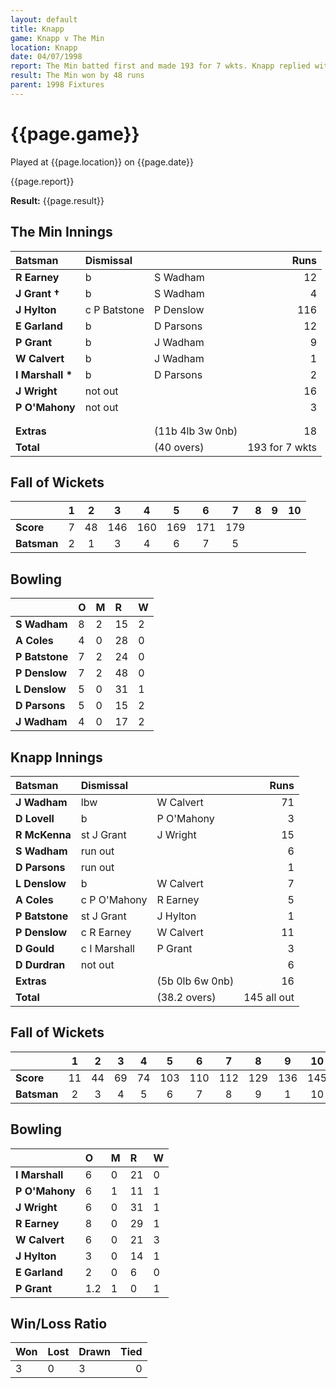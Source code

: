 ```yaml
---
layout: default
title: Knapp
game: Knapp v The Min
location: Knapp
date: 04/07/1998
report: The Min batted first and made 193 for 7 wkts. Knapp replied with 145 all out
result: The Min won by 48 runs
parent: 1998 Fixtures
---
```


# {{page.game}}

Played at {{page.location}} on {{page.date}}

{{page.report}}

**Result:** {{page.result}}

## The Min Innings

| Batsman | Dismissal |  | Runs |
|:---|:---|---|---:|
| **R Earney** | b | S Wadham | 12 |
| **J Grant &#8224;** | b | S Wadham | 4 |
| **J Hylton** | c P Batstone | P Denslow | 116 |
| **E Garland** | b | D Parsons | 12 |
| **P Grant** | b | J Wadham | 9 |
| **W Calvert** | b | J Wadham | 1 |
| **I Marshall &#42;** | b | D Parsons | 2 |
| **J Wright** | not out |  | 16 |
| **P O'Mahony** | not out |  | 3 |
|  |  |  |  |
|  |  |  |  |
| **Extras** | | (11b 4lb 3w 0nb) | 18 |
| **Total** | | (40 overs) | 193 for 7 wkts |

## Fall of Wickets

| | 1 | 2 | 3 | 4 | 5 | 6 | 7 | 8 | 9 | 10 |
|---|:---:|:---:|:---:|:---:|:---:|:---:|:---:|:---:|:---:|:---:|
| **Score** | 7 | 48 | 146 | 160 | 169 | 171 | 179 |  |  |  |
| **Batsman** | 2 | 1 | 3 | 4 | 6 | 7 | 5 |  |  |  |

## Bowling

| | O | M | R | W |
|---|:---|:---|:---|:---|
| **S Wadham** | 8 | 2 | 15 | 2 |
| **A Coles** | 4 | 0 | 28 | 0 |
| **P Batstone** | 7 | 2 | 24 | 0 |
| **P Denslow** | 7 | 2 | 48 | 0 |
| **L Denslow** | 5 | 0 | 31 | 1 |
| **D Parsons** | 5 | 0 | 15 | 2 |
| **J Wadham** | 4 | 0 | 17 | 2 |

## Knapp Innings

| Batsman | Dismissal |  | Runs |
|:---|:---|---|---:|
| **J Wadham** | lbw | W Calvert | 71 |
| **D Lovell** | b | P O'Mahony | 3 |
| **R McKenna** | st J Grant | J Wright | 15 |
| **S Wadham** | run out |  | 6 |
| **D Parsons** | run out |  | 1 |
| **L Denslow** | b | W Calvert | 7 |
| **A Coles** | c P O'Mahony | R Earney | 5 |
| **P Batstone** | st J Grant | J Hylton | 1 |
| **P Denslow** | c R Earney | W Calvert | 11 |
| **D Gould** | c I Marshall | P Grant | 3 |
| **D Durdran** | not out |  | 6 |
| **Extras** | | (5b 0lb 6w 0nb) | 16 |
| **Total** | | (38.2 overs) | 145 all out |

## Fall of Wickets

| | 1 | 2 | 3 | 4 | 5 | 6 | 7 | 8 | 9 | 10 |
|---|:---:|:---:|:---:|:---:|:---:|:---:|:---:|:---:|:---:|:---:|
| **Score** | 11 | 44 | 69 | 74 | 103 | 110 | 112 | 129 | 136 | 145 |
| **Batsman** | 2 | 3 | 4 | 5 | 6 | 7 | 8 | 9 | 1 | 10 |

## Bowling

| | O | M | R | W |
|---|:---|:---|:---|:---|
| **I Marshall** | 6 | 0 | 21 | 0 |
| **P O'Mahony** | 6 | 1 | 11 | 1 |
| **J Wright** | 6 | 0 | 31 | 1 |
| **R Earney** | 8 | 0 | 29 | 1 |
| **W Calvert** | 6 | 0 | 21 | 3 |
| **J Hylton** | 3 | 0 | 14 | 1 |
| **E Garland** | 2 | 0 | 6 | 0 |
| **P Grant** | 1.2 | 1 | 0 | 1 |

## Win/Loss Ratio

| Won | Lost | Drawn | Tied |
|:---|:---|:---|---:|
| 3 | 0 | 3 | 0 |